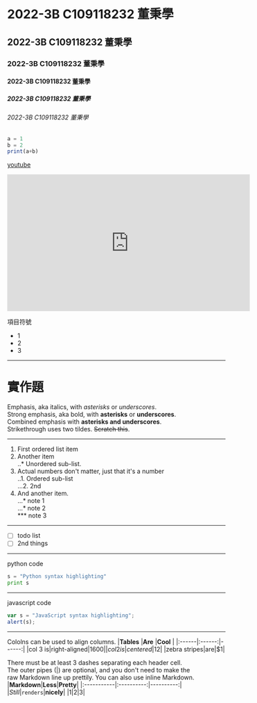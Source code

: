 # 2022-3B C109118232 董秉學
## 2022-3B C109118232 董秉學
### 2022-3B C109118232 董秉學
#### 2022-3B C109118232 董秉學
##### 2022-3B C109118232 董秉學
###### 2022-3B C109118232 董秉學

```js
a = 1
b = 2
print(a+b)
```

[youtube](https://youtu.be/65IKNssGRPI)
<iframe width="560" height="315" src="https://www.youtube.com/embed/65IKNssGRPI" title="YouTube video player" frameborder="0" allow="accelerometer; autoplay; clipboard-write; encrypted-media; gyroscope; picture-in-picture" allowfullscreen></iframe>

項目符號
- 1
- 2
- 3

***
# 實作題
Emphasis, aka italics, with *asterisks* or *underscores*.  
Strong emphasis, aka bold, with **asterisks** or **underscores**.  
Combined emphasis with **asterisks and underscores**.  
Strikethrough uses two tildes. ~~Scratch this~~.
***
1. First ordered list item
2. Another item  
..* Unordered sub-list.
3. Actual numbers don't matter, just that it's a number  
..1. Ordered sub-list  
...2. 2nd
4. And another item.  
...* note 1  
...* note 2  
*** note 3

***

- [ ] todo list
- [ ] 2nd things

***

python code
```python
s = "Python syntax highlighting"
print s
```

***

javascript code
```js
var s = "JavaScript syntax highlighting";
alert(s);
```

***

Cololns can be used to align columns.
|**Tables** |**Are**  |**Cool** |
|:------|:------:|------:|
|col 3 is|right-aligned|$1600|
|col 2 is|centered|$12|
|zebra stripes|are|$1|

There must be at least 3 dashes separating each header cell.  
The outer pipes (|) are optional, and you don't need to make the  
raw Markdown line up prettily. You can also use inline Markdown.  
|**Markdown**|**Less**|**Pretty**|
|:-----------|:----------:|----------:|
|*Still*|`renders`|**nicely**|
|1|2|3|
